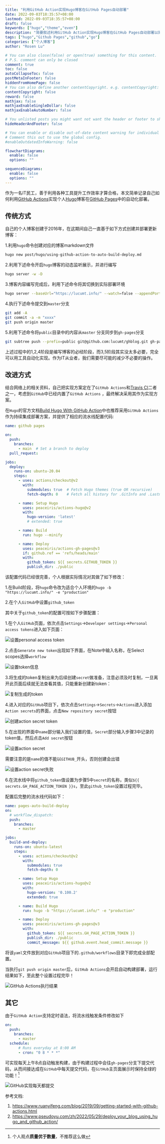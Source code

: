 ```yaml
---
title: "利用GitHub Action实现Hugo博客在GitHub Pages自动部署"
date: 2022-09-03T18:35:57+08:00
lastmod: 2022-09-03T18:35:57+08:00
draft: false
keywords: ["hugo","theme","even"]
description: "简要叙述利用GitHub Action实现Hugo博客在GitHub Pages自动部署以简化工作"
tags: ["hugo","Github Pages","github","go"]
categories: ["个人博客"]
author: "Rosen Lu"

# You can also close(false) or open(true) something for this content.
# P.S. comment can only be closed
comment: true
toc: false
autoCollapseToc: false
postMetaInFooter: false
hiddenFromHomePage: false
# You can also define another contentCopyright. e.g. contentCopyright: "This is another copyright."
contentCopyright: false
reward: false
mathjax: false
mathjaxEnableSingleDollar: false
mathjaxEnableAutoNumber: false

# You unlisted posts you might want not want the header or footer to show
hideHeaderAndFooter: false

# You can enable or disable out-of-date content warning for individual post.
# Comment this out to use the global config.
#enableOutdatedInfoWarning: false

flowchartDiagrams:
  enable: false
  options: ""

sequenceDiagrams: 
  enable: false
  options: ""
---
```


作为一名IT民工，善于利用各种工具提升工作效率才算合格，本文简单记录自己如何利用[GitHub Actions](https://github.com/features/actions)实现个人[Hugo](https://gohugo.io/)博客在[GitHub Pages](https://pages.github.com/)中的自动化部署。 

<!--more-->

## 传统方式

自己的个人博客创建于2016年，在这期间自己一直基于如下方式创建并部署更新博客：

1.利用`hugo`命令创建对应的博客markdown文件

```bash
hugo new post/hugo/using-github-action-to-auto-build-deploy.md
```

2.利用下述命令开启`hugo`博客的动态监听展示，并进行编写

```bash
hugo server -w -D
```

3.博客内容编写完成后，利用下述命令将其切换到实际部署环境

```bash
hugo server --baseUrl="https://lucumt.info/" --watch=false --appendPort=false --renderToDisk --environment production
```

4.执行下述命令提交到`master`分支

```bash
git add -A
git commit -a -m "xxxx"
git push origin master
```

5.利用下述命令将`public`目录中的内容从`master` 分支同步到`gh-pages`分支

```bash
git subtree push --prefix=public git@github.com:lucumt/ghblog.git gh-pages
```

上述过程中的1,2,4阶段是编写博客的必经阶段，而3,5阶段其实没太多必要，完全可以用工具自动化实现。作为IT从业者，我们需要尽可能的减少不必要的操作。

## 改进方式 

结合网络上的相关资料，自己把实现方案定在了`GitHub Actions`和[Travis CI](https://www.travis-ci.com/)二者之一，考虑到`GitHub`中已经内置了`GitHub Actions` ，最终解决采用其作为实现方案。

在`Hugo`的官方文档[Build Hugo With GitHub Action](https://gohugo.io/hosting-and-deployment/hosting-on-github/#build-hugo-with-github-action)中也推荐采用`GitHub Actions`作为持续集成部署方案，并提供了相应的流水线配置代码:

```yaml
name: github pages

on:
  push:
    branches:
      - main  # Set a branch to deploy
  pull_request:

jobs:
  deploy:
    runs-on: ubuntu-20.04
    steps:
      - uses: actions/checkout@v2
        with:
          submodules: true  # Fetch Hugo themes (true OR recursive)
          fetch-depth: 0    # Fetch all history for .GitInfo and .Lastmod

      - name: Setup Hugo
        uses: peaceiris/actions-hugo@v2
        with:
          hugo-version: 'latest'
          # extended: true

      - name: Build
        run: hugo --minify

      - name: Deploy
        uses: peaceiris/actions-gh-pages@v3
        if: github.ref == 'refs/heads/main'
        with:
          github_token: ${{ secrets.GITHUB_TOKEN }}
          publish_dir: ./public
```

该配置代码已经很完善，个人根据实际情况对其做了如下修改：

1.在Build阶段，将`hugo`命令改为适合个人环境的`hugo -b "https://lucumt.info/" -e "production"`

2.在个人`GitHub`中设置`github_token`

其中关于`github_token`的配置可按如下步骤配置：

1.在个人`GitHub`页面，依次点击`Settings`->`Developer settings`->`Personal access tokens`进入如下页面：

![设置personal access token](/blog_img/hugo/using-github-action-to-auto-build-deploy/generate-new-token.png "设置personal access token")  

2.点击`Generate new token`出现如下界面，在Note中输入名称，在Select scopes选择`workflow`

![设置token信息](/blog_img/hugo/using-github-action-to-auto-build-deploy/set-personal-access-token.png "设置token信息")  

3.将生成的token复制出来为后续创建`secret`做准备，注意必须及时复制，一旦离开此页面后续就无法查看其值，只能重新创建新token：

![复制生成的token](/blog_img/hugo/using-github-action-to-auto-build-deploy/generate-new-token-result.png "复制生成的token")  

4.进入对应的`GitHub`项目下，依次点击`Settings`->`Secrets`->`Actions`进入添加`Action secrets`的界面，点击`New repository secret`按钮

![创建action secret token](/blog_img/hugo/using-github-action-to-auto-build-deploy/generate-action-secrets.png "创建action secret token")  

5.在出现的界面中`name`部分输入我们设置的值，`Secret`部分输入步骤3中记录的token值，然后点击`Add secret`按钮

![设置action secret](/blog_img/hugo/using-github-action-to-auto-build-deploy/set-action-secrets.png "设置action secret")  

需要注意的是`name`的值不能以`GITHUB_`开头，否则创建会出错

![设置action secret失败](/blog_img/hugo/using-github-action-to-auto-build-deploy/generate-action-secrets-name-violation.png "设置action secret失败")  

6.在流水线中将`github_token`值设置为步骤5中`secret`的名称，类似`${{ secrets.GH_PAGE_ACTION_TOKEN }}s`，至此`github_token`设置过程完毕。

配置后完整的流水线代码如下：

```yaml
name: pages-auto-build-deploy
on:
  # workflow_dispatch: 
  push:
    branches:
      - master

jobs:
  build-and-deploy:
    runs-on: ubuntu-latest
    steps:
      - uses: actions/checkout@v2
        with:
          submodules: true
          fetch-depth: 0

      - name: Setup Hugo
        uses: peaceiris/actions-hugo@v2
        with:
          hugo-version: '0.100.2'
          extended: true

      - name: Build Hugo
        run: hugo -b "https://lucumt.info/" -e "production"

      - name: Deploy
        uses: peaceiris/actions-gh-pages@v3
        with:
          github_token: ${{ secrets.GH_PAGE_ACTION_TOKEN }}
          publish_dir: ./public
          commit_message: ${{ github.event.head_commit.message }}
```

将该`yaml`文件放到对应`GitHub`项目下的`.github/workflows`目录下即完成全部配置。

当执行`git push origin master`后，`GitHub Actions`会开启自动构建部署，运行结果如下，至此整个设置过程完毕！

![GitHub Actions执行结果](/blog_img/hugo/using-github-action-to-auto-build-deploy/hugo-automatic-build-result.png "GitHub Actions执行结果")  

## 其它

由于`GitHub Action`支持定时语法，将流水线触发条件修改如下

```yaml
on:
  push:
    branches:
      - master
  schedule:
      # Runs everyday at 8:00 AM
      - cron: "0 8 * * *"
```

可实现每天上午8点自动触发构建，由于构建过程中会往`gh-pages`分支下提交代码，从而间接达成在`GitHub`中每天提交代码，在`GitHub`主页面展示时保持全绿的功能！[^1]

![GitHub实现每天都提交](/blog_img/hugo/using-github-action-to-auto-build-deploy/github-commit-everyday.png "GitHub实现每天都提交")  

参考文档:

1. https://www.ruanyifeng.com/blog/2019/09/getting-started-with-github-actions.html
2. https://www.pseudoyu.com/zh/2022/05/29/deploy_your_blog_using_hugo_and_github_action/

[^1]: 个人观点**质量优于数量**，不推荐这么做